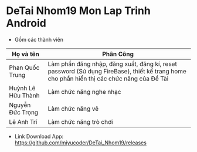 # DeTai Nhom19 Mon Lap Trinh Android
- Gồm các thành viên

| Họ và tên     | Phân Công    |
| --------- | -------- | 
| Phan Quốc Trung      | Làm phần đăng nhập, đăng xuất, đăng kí, reset password (Sử dụng FireBase), thiết kế trang home cho phần hiển thị các chức năng của Đề Tài  |
| Huỳnh Lê Hữu Thành     | Làm chức năng nghe nhạc     |   
| Nguyễn Đức Trọng | Làm chức năng vẽ    |
| Lê Anh Trí | Làm chức năng trò chơi    |


- Link Download App: https://github.com/miyucoder/DeTai_Nhom19/releases
